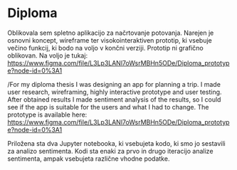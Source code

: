 # Diploma

Oblikovala sem spletno aplikacijo za načrtovanje potovanja. Narejen je osnovni koncept, wireframe ter visokointeraktiven prototip, ki vsebuje večino funkcij, ki bodo na voljo v končni verziji. Prototip ni grafično oblikovan. Na voljo je tukaj: https://www.figma.com/file/L3Lp3LANl7oWsrMBHn5ODe/Diploma_prototype?node-id=0%3A1 

/For my diploma thesis I was designing an app for planning a trip. I made user research, wireframing, highly interactive prototype and user testing. After
obtained results I made sentiment analysis of the results, so I could see if the app is suitable for the users and what I had to change.
The prototype is available here: https://www.figma.com/file/L3Lp3LANl7oWsrMBHn5ODe/Diploma_prototype?node-id=0%3A1 

Priložena sta dva Jupyter notebooka, ki vsebujeta kodo, ki smo jo sestavili za analizo sentimenta. Kodi sta enaki za prvo in drugo iteracijo analize sentimenta,
ampak vsebujeta različne vhodne podatke.
